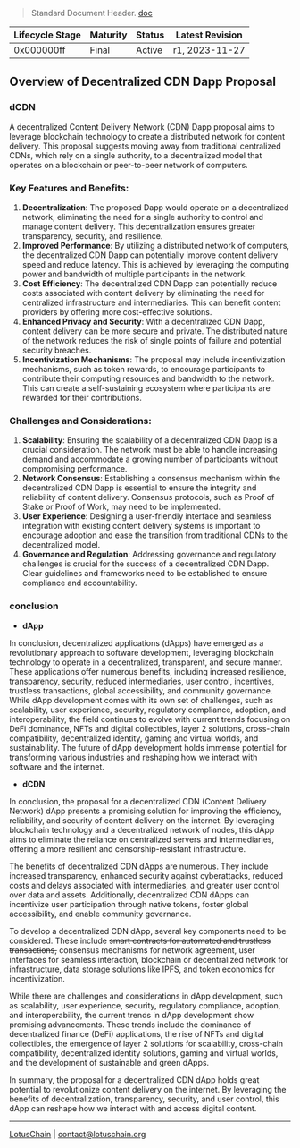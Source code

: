 > Standard Document Header. [doc](https://github.com/blue-lotus-org/business-/blob/main/Standard-Document-Header.md)

| Lifecycle Stage | Maturity      | Status | Latest Revision |
|-----------------|---------------|--------|-----------------|
| 0x000000ff      | Final         | Active | r1, 2023-11-27  |

## Overview of Decentralized CDN Dapp Proposal

### dCDN
A decentralized Content Delivery Network (CDN) Dapp proposal aims to leverage blockchain technology to create a distributed network for content delivery. This proposal suggests moving away from traditional centralized CDNs, which rely on a single authority, to a decentralized model that operates on a blockchain or peer-to-peer network of computers.

### Key Features and Benefits:
1. **Decentralization**: The proposed Dapp would operate on a decentralized network, eliminating the need for a single authority to control and manage content delivery. This decentralization ensures greater transparency, security, and resilience.
2. **Improved Performance**: By utilizing a distributed network of computers, the decentralized CDN Dapp can potentially improve content delivery speed and reduce latency. This is achieved by leveraging the computing power and bandwidth of multiple participants in the network.
3. **Cost Efficiency**: The decentralized CDN Dapp can potentially reduce costs associated with content delivery by eliminating the need for centralized infrastructure and intermediaries. This can benefit content providers by offering more cost-effective solutions.
4. **Enhanced Privacy and Security**: With a decentralized CDN Dapp, content delivery can be more secure and private. The distributed nature of the network reduces the risk of single points of failure and potential security breaches.
5. **Incentivization Mechanisms**: The proposal may include incentivization mechanisms, such as token rewards, to encourage participants to contribute their computing resources and bandwidth to the network. This can create a self-sustaining ecosystem where participants are rewarded for their contributions.

### Challenges and Considerations:
1. **Scalability**: Ensuring the scalability of a decentralized CDN Dapp is a crucial consideration. The network must be able to handle increasing demand and accommodate a growing number of participants without compromising performance.
2. **Network Consensus**: Establishing a consensus mechanism within the decentralized CDN Dapp is essential to ensure the integrity and reliability of content delivery. Consensus protocols, such as Proof of Stake or Proof of Work, may need to be implemented.
3. **User Experience**: Designing a user-friendly interface and seamless integration with existing content delivery systems is important to encourage adoption and ease the transition from traditional CDNs to the decentralized model.
4. **Governance and Regulation**: Addressing governance and regulatory challenges is crucial for the success of a decentralized CDN Dapp. Clear guidelines and frameworks need to be established to ensure compliance and accountability.

### conclusion
- **dApp**

In conclusion, decentralized applications (dApps) have emerged as a revolutionary approach to software development, leveraging blockchain technology to operate in a decentralized, transparent, and secure manner. These applications offer numerous benefits, including increased resilience, transparency, security, reduced intermediaries, user control, incentives, trustless transactions, global accessibility, and community governance. While dApp development comes with its own set of challenges, such as scalability, user experience, security, regulatory compliance, adoption, and interoperability, the field continues to evolve with current trends focusing on DeFi dominance, NFTs and digital collectibles, layer 2 solutions, cross-chain compatibility, decentralized identity, gaming and virtual worlds, and sustainability. The future of dApp development holds immense potential for transforming various industries and reshaping how we interact with software and the internet.

- **dCDN**

In conclusion, the proposal for a decentralized CDN (Content Delivery Network) dApp presents a promising solution for improving the efficiency, reliability, and security of content delivery on the internet. By leveraging blockchain technology and a decentralized network of nodes, this dApp aims to eliminate the reliance on centralized servers and intermediaries, offering a more resilient and censorship-resistant infrastructure.

The benefits of decentralized CDN dApps are numerous. They include increased transparency, enhanced security against cyberattacks, reduced costs and delays associated with intermediaries, and greater user control over data and assets. Additionally, decentralized CDN dApps can incentivize user participation through native tokens, foster global accessibility, and enable community governance.

To develop a decentralized CDN dApp, several key components need to be considered. These include <s>smart contracts for automated and trustless transactions,</s> consensus mechanisms for network agreement, user interfaces for seamless interaction, blockchain or decentralized network for infrastructure, data storage solutions like IPFS, and token economics for incentivization.

While there are challenges and considerations in dApp development, such as scalability, user experience, security, regulatory compliance, adoption, and interoperability, the current trends in dApp development show promising advancements. These trends include the dominance of decentralized finance (DeFi) applications, the rise of NFTs and digital collectibles, the emergence of layer 2 solutions for scalability, cross-chain compatibility, decentralized identity solutions, gaming and virtual worlds, and the development of sustainable and green dApps.

In summary, the proposal for a decentralized CDN dApp holds great potential to revolutionize content delivery on the internet. By leveraging the benefits of decentralization, transparency, security, and user control, this dApp can reshape how we interact with and access digital content.

---

[LotusChain](https://lotuschain.org) | contact@lotuschain.org
